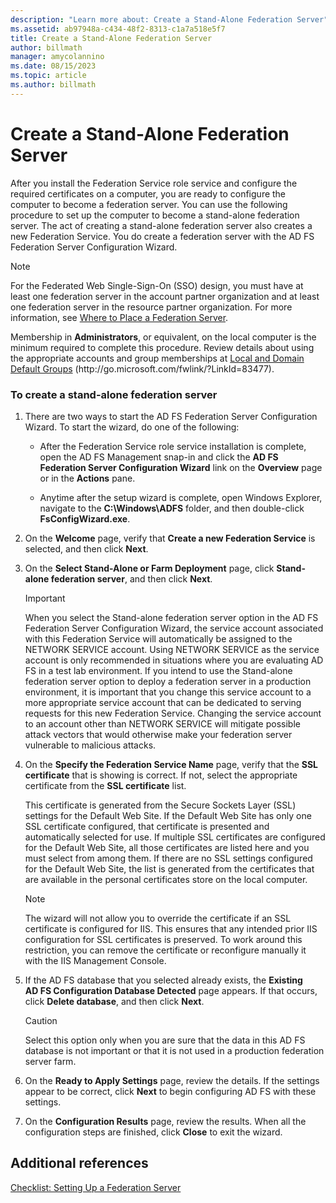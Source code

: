 ```yaml
---
description: "Learn more about: Create a Stand-Alone Federation Server"
ms.assetid: ab97948a-c434-48f2-8313-c1a7a518e5f7
title: Create a Stand-Alone Federation Server
author: billmath
manager: amycolannino
ms.date: 08/15/2023
ms.topic: article
ms.author: billmath
---
```


# Create a Stand-Alone Federation Server

After you install the Federation Service role service and configure the required certificates on a computer, you are ready to configure the computer to become a federation server. You can use the following procedure to set up the computer to become a stand\-alone federation server. The act of creating a stand\-alone federation server also creates a new Federation Service. You do create a federation server with the AD FS Federation Server Configuration Wizard.

> [!NOTE]
> For the Federated Web Single\-Sign\-On \(SSO\) design, you must have at least one federation server in the account partner organization and at least one federation server in the resource partner organization. For more information, see [Where to Place a Federation Server](/previous-versions/windows/it-pro/windows-server-2012-R2-and-2012/dd807127(v=ws.11)).

Membership in **Administrators**, or equivalent, on the local computer is the minimum required to complete this procedure.  Review details about using the appropriate accounts and group memberships at [Local and Domain Default Groups](/previous-versions/orphan-topics/ws.10/dd728026(v=ws.10)) \(http:\/\/go.microsoft.com\/fwlink\/?LinkId\=83477\).

### To create a stand\-alone federation server

1.  There are two ways to start the AD FS Federation Server Configuration Wizard. To start the wizard, do one of the following:

    -   After the Federation Service role service installation is complete, open the AD FS Management snap\-in and click the **AD FS Federation Server Configuration Wizard** link on the **Overview** page or in the **Actions** pane.

    -   Anytime after the setup wizard is complete, open Windows Explorer, navigate to the **C:\\Windows\\ADFS** folder, and then double\-click **FsConfigWizard.exe**.

2.  On the **Welcome** page, verify that **Create a new Federation Service** is selected, and then click **Next**.

3.  On the **Select Stand\-Alone or Farm Deployment** page, click **Stand\-alone federation server**, and then click **Next**.

    > [!IMPORTANT]
    > When you select the Stand\-alone federation server option in the AD FS Federation Server Configuration Wizard, the service account associated with this Federation Service will automatically be assigned to the NETWORK SERVICE account. Using NETWORK SERVICE as the service account is only recommended in situations where you are evaluating AD FS in a test lab environment. If you intend to use the Stand\-alone federation server option to deploy a federation server in a production environment, it is important that you change this service account to a more appropriate service account that can be dedicated to serving requests for this new Federation Service. Changing the service account to an account other than NETWORK SERVICE will mitigate possible attack vectors that would otherwise make your federation server vulnerable to malicious attacks.

4.  On the **Specify the Federation Service Name** page, verify that the **SSL certificate** that is showing is correct. If not, select the appropriate certificate from the **SSL certificate** list.

    This certificate is generated from the Secure Sockets Layer \(SSL\) settings for the Default Web Site. If the Default Web Site has only one SSL certificate configured, that certificate is presented and automatically selected for use. If multiple SSL certificates are configured for the Default Web Site, all those certificates are listed here and you must select from among them. If there are no SSL settings configured for the Default Web Site, the list is generated from the certificates that are available in the personal certificates store on the local computer.

    > [!NOTE]
    > The wizard will not allow you to override the certificate if an SSL certificate is configured for IIS. This ensures that any intended prior IIS configuration for SSL certificates is preserved. To work around this restriction, you can remove the certificate or reconfigure manually it with the IIS Management Console.

5.  If the AD FS database that you selected already exists, the **Existing AD FS Configuration Database Detected** page appears. If that occurs, click **Delete database**, and then click **Next**.

    > [!CAUTION]
    > Select this option only when you are sure that the data in this AD FS database is not important or that it is not used in a production federation server farm.

6.  On the **Ready to Apply Settings** page, review the details. If the settings appear to be correct, click **Next** to begin configuring AD FS with these settings.

7.  On the **Configuration Results** page, review the results. When all the configuration steps are finished, click **Close**  to exit the wizard.

## Additional references
[Checklist: Setting Up a Federation Server](Checklist--Setting-Up-a-Federation-Server.md)
